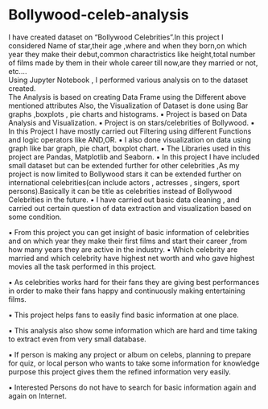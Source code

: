 # Bollywood-celeb-analysis
I have created dataset on  “Bollywood Celebrities”.In this project I considered Name of star,their age ,where and when they born,on which year they make their debut,common charactristics like height,total number of films made by them in their whole career till now,are they married or not, etc….  
Using Jupyter Notebook , I performed various analysis on to the dataset created.  
The Analysis is based on creating Data Frame using the Different above mentioned attributes Also, the Visualization of Dataset is done using Bar graphs ,boxplots , pie charts and histograms.
▪	Project is based on Data Analysis and Visualization.
▪	Project is on stars/celebrities of Bollywood. 
▪	In this Project I have mostly carried out Filtering using different Functions and logic operators like AND,OR.
▪	I also done visualization on data  using graph like bar graph, pie chart, boxplot chart.
▪	The Libraries used in this project are Pandas, Matplotlib and Seaborn.
▪	In this project I have included small dataset but can be extended further for other celebrities ,As my project is now limited to Bollywood stars it can be extended further on international celebrities(can include actors , actresses , singers, sport persons).Basically it can be title as celebrities instead of Bollywood Celebrities in the future.
▪	I have carried out basic data cleaning , and carried out certain question of data extraction and visualization based on some condition.

▪	From this project you can get insight of basic information of celebrities and on which year they make their first films and start their career ,from how many years they are active in the industry.
▪	Which celebrity are married and which celebrity have highest net worth and who gave highest movies all the task performed in this project.

▪	As celebrities works hard for their fans they are giving best performances in order to make their fans happy and continuously making entertaining films.

▪	This project helps fans to easily find basic information at one place.

▪	This analysis also show some information which are hard and time taking to extract even from very small database.

▪	If person is making any project or album on celebs, planning to prepare for quiz, or local person who wants to take some information for knowledge purpose this project gives them the refined information very easily.
 
▪	Interested Persons do not have to search for basic information again and again on Internet.
